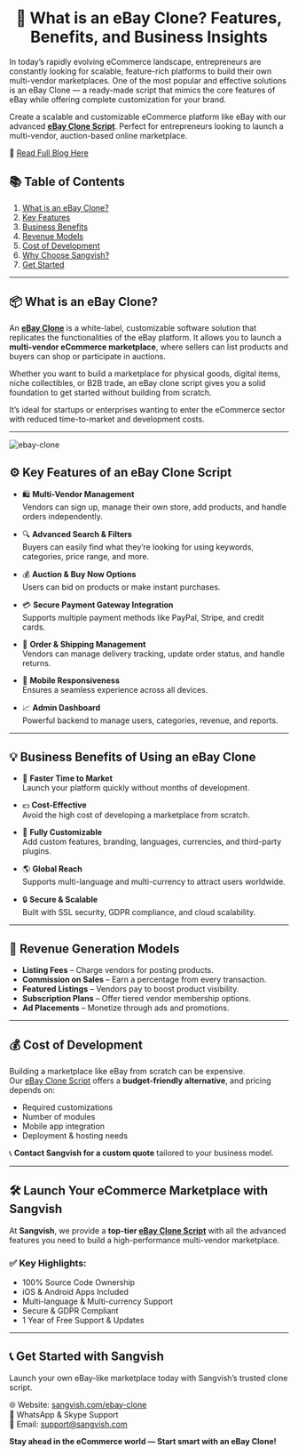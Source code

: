 <h1 align="center"> 🛒 What is an eBay Clone? Features, Benefits, and Business Insights </h1>

In today’s rapidly evolving eCommerce landscape, entrepreneurs are constantly looking for scalable, feature-rich platforms to build their own multi-vendor marketplaces. One of the most popular and effective solutions is an eBay Clone — a ready-made script that mimics the core features of eBay while offering complete customization for your brand.

Create a scalable and customizable eCommerce platform like eBay with our advanced **[eBay Clone Script](https://sangvish.com/ebay-clone/)**. Perfect for entrepreneurs looking to launch a multi-vendor, auction-based online marketplace.

🔗 [Read Full Blog Here](https://sangvish.com/ebay-clone/)

## 📚 Table of Contents

1. [What is an eBay Clone?](#-what-is-an-ebay-clone)
2. [Key Features](#-key-features-of-an-ebay-clone-script)
3. [Business Benefits](#-business-benefits-of-using-an-ebay-clone)
4. [Revenue Models](#-revenue-generation-models)
5. [Cost of Development](#-cost-of-ebay-clone-development)
6. [Why Choose Sangvish?](#-launch-your-ecommerce-marketplace-with-sangvish)
7. [Get Started](#-ready-to-build-your-own-ebay-like-platform)

---
## 📦 What is an eBay Clone?

An **[eBay Clone](https://sangvish.com/ebay-clone/)** is a white-label, customizable software solution that replicates the functionalities of the eBay platform. It allows you to launch a **multi-vendor eCommerce marketplace**, where sellers can list products and buyers can shop or participate in auctions.

Whether you want to build a marketplace for physical goods, digital items, niche collectibles, or B2B trade, an eBay clone script gives you a solid foundation to get started without building from scratch.

It’s ideal for startups or enterprises wanting to enter the eCommerce sector with reduced time-to-market and development costs.

---

![ebay-clone](https://github.com/sangvishtechnologies/ebay-clone-/assets/161323540/91cb4d3a-ef07-4a2d-a249-0dbe01b9f0be)


## ⚙️ Key Features of an eBay Clone Script

- 🛍️ **Multi-Vendor Management**  
  Vendors can sign up, manage their own store, add products, and handle orders independently.

- 🔍 **Advanced Search & Filters**  
  Buyers can easily find what they’re looking for using keywords, categories, price range, and more.

- 💰 **Auction & Buy Now Options**  
  Users can bid on products or make instant purchases.

- 💳 **Secure Payment Gateway Integration**  
  Supports multiple payment methods like PayPal, Stripe, and credit cards.

- 🚚 **Order & Shipping Management**  
  Vendors can manage delivery tracking, update order status, and handle returns.

- 📱 **Mobile Responsiveness**  
  Ensures a seamless experience across all devices.

- 📈 **Admin Dashboard**  
  Powerful backend to manage users, categories, revenue, and reports.

---

## 💡 Business Benefits of Using an eBay Clone

- 🚀 **Faster Time to Market**  
  Launch your platform quickly without months of development.

- 💵 **Cost-Effective**  
  Avoid the high cost of developing a marketplace from scratch.

- 🧩 **Fully Customizable**  
  Add custom features, branding, languages, currencies, and third-party plugins.

- 🌎 **Global Reach**  
  Supports multi-language and multi-currency to attract users worldwide.

- 🔒 **Secure & Scalable**  
  Built with SSL security, GDPR compliance, and cloud scalability.

---

## 💸 Revenue Generation Models

- **Listing Fees** – Charge vendors for posting products.  
- **Commission on Sales** – Earn a percentage from every transaction.  
- **Featured Listings** – Vendors pay to boost product visibility.  
- **Subscription Plans** – Offer tiered vendor membership options.  
- **Ad Placements** – Monetize through ads and promotions.

---

## 💰 Cost of Development

Building a marketplace like eBay from scratch can be expensive.  
Our [eBay Clone Script](https://sangvish.com/ebay-clone/) offers a **budget-friendly alternative**, and pricing depends on:

- Required customizations
- Number of modules
- Mobile app integration
- Deployment & hosting needs

📞 **Contact Sangvish for a custom quote** tailored to your business model.

---

## 🛠️ Launch Your eCommerce Marketplace with Sangvish

At **Sangvish**, we provide a **top-tier [eBay Clone Script](https://sangvish.com/ebay-clone/)** with all the advanced features you need to build a high-performance multi-vendor marketplace.

### ✅ Key Highlights:

- 100% Source Code Ownership  
- iOS & Android Apps Included  
- Multi-language & Multi-currency Support  
- Secure & GDPR Compliant  
- 1 Year of Free Support & Updates

---


## 📞 Get Started with Sangvish

Launch your own eBay-like marketplace today with Sangvish’s trusted clone script.

🌐 Website: [sangvish.com/ebay-clone](https://sangvish.com/ebay-clone/)  
📲 WhatsApp & Skype Support  
📧 Email: support@sangvish.com

**Stay ahead in the eCommerce world — Start smart with an eBay Clone!**
